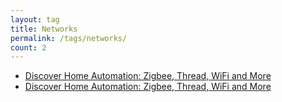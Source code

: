 ```yaml
---
layout: tag
title: Networks
permalink: /tags/networks/
count: 2
---
```


- [Discover Home Automation: Zigbee, Thread, WiFi and More](https://www.danielmartingonzalez.com/en/introduction-physical-network-protocols/)
- [Discover Home Automation: Zigbee, Thread, WiFi and More](https://www.danielmartingonzalez.com/en/introduction-physical-network-protocols/)
